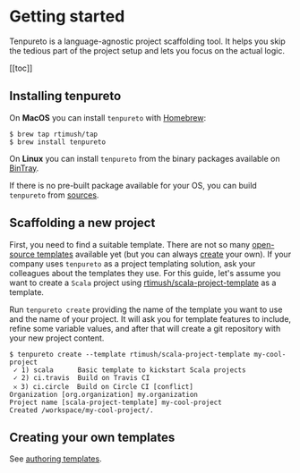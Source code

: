 # Getting started

Tenpureto is a language-agnostic project scaffolding tool. It helps you skip the tedious part of the project setup and
lets you focus on the actual logic.

[[toc]]

## Installing tenpureto

On **MacOS** you can install `tenpureto` with [Homebrew](https://brew.sh):

```
$ brew tap rtimush/tap
$ brew install tenpureto
```

On **Linux** you can install `tenpureto` from the binary packages available on
[BinTray](https://bintray.com/tenpureto/).

If there is no pre-built package available for your OS, you can build `tenpureto` from
[sources](https://github.com/rtimush/tenpureto/blob/master/README.md#build-from-sources).

## Scaffolding a new project

First, you need to find a suitable template. There are not so many
[open-source templates](https://github.com/topics/tenpureto-template) available yet (but you can always
[create](/guide/authoring/) your own). If your company uses `tenpureto` as a project templating solution, ask your
colleagues about the templates they use. For this guide, let's assume you want to create a `Scala` project using
[rtimush/scala-project-template](https://github.com/rtimush/scala-project-template) as a template.

Run `tenpureto create` providing the name of the template you want to use and the name of your project. It will ask you
for template features to include, refine some variable values, and after that will create a git repository with your new
project content.

<pre class="language-terminal"><code>$ <span class="white">tenpureto create --template rtimush/scala-project-template my-cool-project</span>
 <span class="green char">✓</span> 1) <span class="white">scala</span>      <span class="green">Basic template to kickstart Scala projects</span>
 <span class="green char">✓</span> 2) <span class="white">ci.travis</span>  <span class="green">Build on Travis CI</span>
 <span class="red char">𐄂</span> 3) <span class="white">ci.circle</span>  <span class="green">Build on Circle CI <span class="black">[conflict]</span></span>
Organization <span class="black">[org.organization]</span> my.organization
Project name <span class="black">[scala-project-template]</span> my-cool-project
Created /workspace/my-cool-project/.
</code></pre>

## Creating your own templates

See [authoring templates](/guide/authoring/).
